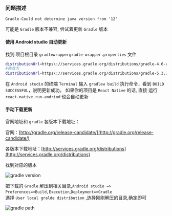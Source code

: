 ### 问题描述

`Gradle-Could not determine java version from '12'`

可能是 `Gradle` 版本不兼容, 尝试着更新 `Gradle` 版本

#### 使用 Android studio 自动更新

找到 项目根目录 `gradlewrappergradle-wrapper.properties` 文件

```sh
distributionUrl=https\://services.gradle.org/distributions/gradle-4.6-all.zip
#修改为
distributionUrl=https\://services.gradle.org/distributions/gradle-5.3.1-all.zip
```

在 `Android studio` 的终端 `Terminal` 输入 `gradlew build` 执行命令，看到 `BUILD SUCCESSFUL`，说明更新成功。
如果你的项目是 `React Native` 的话, 直接 运行 `react-native run-andriod` 也会自动更新

#### 手动下载更新

官网地址和 `gradle` 各版本下载地址：

官网：[http://gradle.org/release-candidate/](http://gradle.org/release-candidate/)

各版本下载地址：[http://services.gradle.org/distributions](http://services.gradle.org/distributions)

找到对应的版本

![gradle version](https://www.chuchur.com/upload/2019/select-gradle-version.png)

把下载的 `Gradle` 解压到相关目录,`Android studio => Preferences=>Build,Execution`,`Deployment=>Gradle`  
选择 `User local gralde distribution` ,选择刚刚解压的目录,确定即可

![gradle path](https://www.chuchur.com/upload/2019/select-gradle-path.png)
